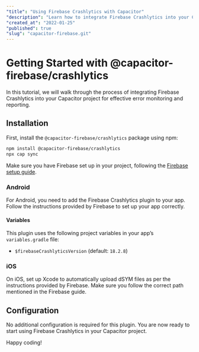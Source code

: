 ```yaml
---
"title": "Using Firebase Crashlytics with Capacitor"
"description": "Learn how to integrate Firebase Crashlytics into your Capacitor project for error monitoring and reporting."
"created_at": "2022-01-25"
"published": true
"slug": "capacitor-firebase.git"
---
```


# Getting Started with @capacitor-firebase/crashlytics

In this tutorial, we will walk through the process of integrating Firebase Crashlytics into your Capacitor project for effective error monitoring and reporting.

## Installation

First, install the `@capacitor-firebase/crashlytics` package using npm:

```bash
npm install @capacitor-firebase/crashlytics
npx cap sync
```

Make sure you have Firebase set up in your project, following the [Firebase setup guide](https://firebase.google.com/docs/crashlytics/get-started).

### Android

For Android, you need to add the Firebase Crashlytics plugin to your app. Follow the instructions provided by Firebase to set up your app correctly.

#### Variables

This plugin uses the following project variables in your app’s `variables.gradle` file:

- `$firebaseCrashlyticsVersion` (default: `18.2.8`)

### iOS

On iOS, set up Xcode to automatically upload dSYM files as per the instructions provided by Firebase. Make sure you follow the correct path mentioned in the Firebase guide.

## Configuration

No additional configuration is required for this plugin. You are now ready to start using Firebase Crashlytics in your Capacitor project.

Happy coding!
```

